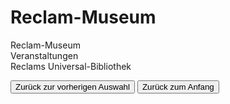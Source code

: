<link rel="stylesheet" href="/Buchstadt-Leipzig/css/style.css">
<style>
.bgimg-1 {
  background-image: url("http://www.museumsnacht-halle-leipzig.de/wp-content/uploads/2019/01/P1030687.jpg");
}
.bgimg-2 {
  background-image: url("https://reclam-museum.de/.cm4all/mediadb/Das%20Reclam-Museum/.P1030611.JPG/picture-1200");
}
.bgimg-3 {
  background-image: url("https://upload.wikimedia.org/wikipedia/commons/e/ec/Reclam-Regalwand_%28Marquardt%29.JPG");
}
</style>

# Reclam-Museum

<div class="bgimg-1">
  <div class="caption">
  <span class="border">Reclam-Museum</span>
  </div>
</div>
<div class="separator"></div>

<div class="bgimg-2">
  <div class="caption">
  <span class="border">Veranstaltungen</span>
  </div>
</div>
<div class="separator"></div>

<div class="bgimg-3">
  <div class="caption">
  <span class="border">Reclams Universal-Bibliothek</span>
  </div>
</div>

<button type="button" onclick="history.back();">Zurück zur vorherigen Auswahl</button>
<button type="button" onclick="window.location='/Buchstadt-Leipzig'">Zurück zum Anfang</button>
